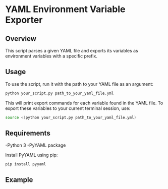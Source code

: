 # YAML Environment Variable Exporter

## Overview
This script parses a given YAML file and exports its variables as environment variables with a specific prefix.

## Usage
To use the script, run it with the path to your YAML file as an argument:

```bash
python your_script.py path_to_your_yaml_file.yml
```

This will print export commands for each variable found in the YAML file. To export these variables to your current terminal session, use:

```bash
source <(python your_script.py path_to_your_yaml_file.yml)
```

## Requirements
-Python 3
-PyYAML package

Install PyYAML using pip:
```
pip install pyyaml
```

## Example

